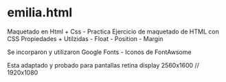 # emilia.html
Maquetado en Html + Css - Practica
Ejercicio de maquetado de HTML con CSS
Propiedades + Utilzidas - Float - Position - Margin

Se incorparon y utilizaron Google Fonts - Iconos de FontAwsome

Esta adaptado y probado para pantallas retina display 2560x1600 // 1920x1080
